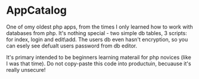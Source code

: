 # AppCatalog
One of omy oldest php apps, from the times I only learned how to work with databases from php. It's nothing special - two simple db tables, 3 scripts: for index, login and edit\add. The users db even hasn't encryption, so you can esely see defualt users password from db editor. 

It's primary intended to be beginners learning materail for php novices (like I was that time). Do not copy-paste this code into productuin, becuause it's really unsecure!